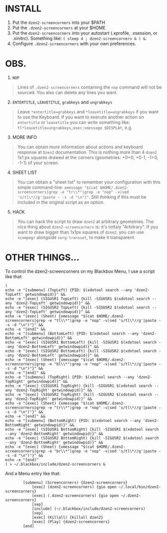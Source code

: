 # INSTALL

1. Put the `dzen2-screencorners` into your $PATH
2. Put the `.dzen2-screencorners` at your $HOME
3. Put the `dzen2-screencorners` into your autostart (.xprofile, .xsession, or .xinitrc). Something like: `( sleep 4 ; dzen2-screencorners & ) &`.
4. Configure `.dzen2-screencorners` with your own preferences.

# OBS.

1. `NOP`
> Lines of `.dzen2-screencorners` containing the `nop` command will not be sourced. You also can delete any lines you want.

2. `ENTERTITLE`, `LEAVETITLE`, `grabkeys` and `ungrabkeys`
> Leave `*entertitle=grabkeys` and `*leavetitle=ungrabkeys` if you want to use the Keyboard. If you want to execute another action on `entertitle` or `leavetitle` you can write something like: `tl*leavetitle=ungrabkeys,exec:xmessage $DISPLAY`, e.g.

3. MORE INFO
> You can obtain more information about actions and keyboard response at `Dzen2` documentation. This is nothing more than 4 `dzen2` 1x1 px squares drawed at the corners (geometries: +0+0, +0-1, -1+0, -1-1) of your screen.

4. SHEET LIST
> You can obtain a "sheet list" to remember your configuration with this simple command-line: `xmessage "$(cat $HOME/.dzen2-screencorners|grep -e "tr\\*"|grep -e "nop" -v|sed 's/tl\*//g'|paste - -s -d "\n")"`. Still thinking if this must be included  in the original script as an option.

5. HACK
> You can hack the script to draw `dzen2` at arbitrary geometries. The nice thing about `dzen2-screencorners` is: it's tottaly "Arbitrary". If you want to draw bigger than 1x1px squares of `dzen2`, you can use `xcompmgr` alongside `xorg-transset`, to make it transparent.

# OTHER THINGS...
To control the dzen2-screencorners on my Blackbox Menu, I use a script like that:

```
(
echo -e "[submenu] (TopLeft) {PID: $(xdotool search --any 'dzen2-TopLeft' getwindowpid)}" &&
echo -e "[exec] (SIGUSR1 TopLeft) {kill -SIGUSR1 $(xdotool search --any 'dzen2-TopLeft' getwindowpid)}" &&
echo -e "[exec] (SIGUSR2 TopLeft) {kill -SIGUSR2 $(xdotool search --any 'dzen2-TopLeft' getwindowpid)}" &&
echo -e "[exec] (Sheet) {xmessage "$(cat $HOME/.dzen2-screencorners|grep -e "tl\\*"|grep -e "nop" -v|sed 's/tl\*//g'|paste - -s -d "\n")"}" &&
echo -e "[end]" &&
echo -e "[submenu] (BottomLeft) {PID: $(xdotool search --any 'dzen2-BottomLeft' getwindowpid)}" &&
echo -e "[exec] (SIGUSR1 BottomLeft) {kill -SIGUSR1 $(xdotool search --any 'dzen2-BottomLeft' getwindowpid)}" &&
echo -e "[exec] (SIGUSR2 BottomLeft) {kill -SIGUSR2 $(xdotool search --any 'dzen2-BottomLeft' getwindowpid)}" &&
echo -e "[exec] (Sheet) {xmessage "$(cat $HOME/.dzen2-screencorners|grep -e "bl\\*"|grep -e "nop" -v|sed 's/tl\*//g'|paste - -s -d "\n")"}" &&
echo -e "[end]" &&
echo -e "[submenu] (TopRight) {PID: $(xdotool search --any 'dzen2-TopRight' getwindowpid)}" &&
echo -e "[exec] (SIGUSR1 TopRight) {kill -SIGUSR1 $(xdotool search --any 'dzen2-TopRight' getwindowpid)}" &&
echo -e "[exec] (SIGUSR2 TopRight) {kill -SIGUSR2 $(xdotool search --any 'dzen2-TopRight' getwindowpid)}" &&
echo -e "[exec] (Sheet) {xmessage "$(cat $HOME/.dzen2-screencorners|grep -e "tr\\*"|grep -e "nop" -v|sed 's/tl\*//g'|paste - -s -d "\n")"}" &&
echo -e "[end]" &&
echo -e "[submenu] (BottomRight) {PID: $(xdotool search --any 'dzen2-BottomRight' getwindowpid)}" &&
echo -e "[exec] (SIGUSR1 BottomRight) {kill -SIGUSR1 $(xdotool search --any 'dzen2-BottomRight' getwindowpid)}" &&
echo -e "[exec] (SIGUSR2 BottomRight) {kill -SIGUSR2 $(xdotool search --any 'dzen2-BottomRight' getwindowpid)}" &&
echo -e "[exec] (Sheet) {xmessage "$(cat $HOME/.dzen2-screencorners|grep -e "br\\*"|grep -e "nop" -v|sed 's/tl\*//g'|paste - -s -d "\n")"}" &&
echo -e "[end]"
) > ~/.blackbox/include/dzen2-screencorners &
```

And a Menu entry like that: 
```
		[submenu] (Screencorners) {dzen2-screencorners}
			[exec] (dzen2-screencorners) {gio open ~/.local/bin/dzen2-screencorners}
			[exec] (.dzen2-screencorners) {gio open ~/.dzen2-screencorners}
			[sep]
			[include] (~/.blackbox/include/dzen2-screencorners)
			[sep]
			[exec] (Killall) {killall dzen2}
			[exec] (Play) {dzen2-screencorners}
		[end]
```



